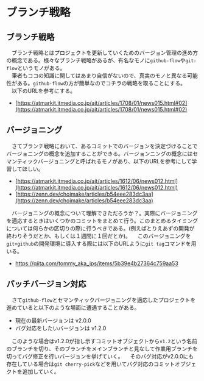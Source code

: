 # ブランチ戦略

## ブランチ戦略

 　ブランチ戦略とはプロジェクトを更新していくためのバージョン管理の進め方の概念である。様々なブランチ戦略があるが、有名なモノに`github-flow`や`git-flow`というモノがある。  
 　筆者もココの知識に関してはあまり自信がないので、真実のモノと異なる可能性がある。`github-flow`の方が簡単なのでコチラの戦略を取ることにする。  
 　以下のURLを参考にする。  
- [https://atmarkit.itmedia.co.jp/ait/articles/1708/01/news015.html#02](https://atmarkit.itmedia.co.jp/ait/articles/1708/01/news015.html#02)

## バージョニング

 　さてブランチ戦略において、あるコミットでのバージョンを決定づけることでバージョニングの概念を追加することができる。バージョンニングの概念にはセマンティックバージョニングと呼ばれるモノがあり、以下のURLを参考にして学習してほしい。  
- [https://atmarkit.itmedia.co.jp/ait/articles/1612/06/news012.html](https://atmarkit.itmedia.co.jp/ait/articles/1612/06/news012.html)
- [https://zenn.dev/choimake/articles/b54eee283dc3aa](https://zenn.dev/choimake/articles/b54eee283dc3aa)

 　バージョニングの概念について理解できただろうか？。実際にバージョニングを適応するときはいくつかのコミットをまとめて行う。このまとめるタイミングについては何らかの区切りの際に行うべきである。(例えばとりえあずの開発が終わりそうだとか、もしくは１週間に１回だとか)。
 　このバージョニングを`git+github`の開発環境に導入する際には以下のURLように`git tag`コマンドを用いる。
 - https://qiita.com/tommy_aka_jps/items/5b39e4b27364c759aa53  


## パッチバージョン対応

 　さて`github-flow`とセマンティックバージョニングを適応したプロジェクトを進めていると以下のような場面に遭遇することがある。
 - 現在の最新バージョンは v2.0.0
 - バグ対応をしたいバージョンは v1.2.0

 　このような場合はv1.2.0が指し示すコミットオブジェクトから`v1.2`という名前のブランチを切り、そのブランチをメインブランチと見なして作業用ブランチを切ってバグ修正を行いバージョンを挙げていく。
 　そのバグ対応がv2.0.0にも存在している場合は`git cherry-pick`などを用いてバグ対応のコミットオブジェクトを追加していく。  